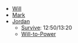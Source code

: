 - [Will](https://en.wikipedia.org/wiki/Mark_Manson)
- [Mark](https://www.youtube.com/watch?v=Y2M2Dgmm958)
- [Jordan](https://www.reddit.com/r/Nietzsche/comments/ujufx8/jordan_peterson_says_he_thinks_friedrich/)
   - [Survive](https://www.youtube.com/watch?v=CM7jpTJWPkg): 12:50/13:20
   - [Will-to-Power](https://gutenberg.org/files/52915/52915-h/52915-h.htm) 
